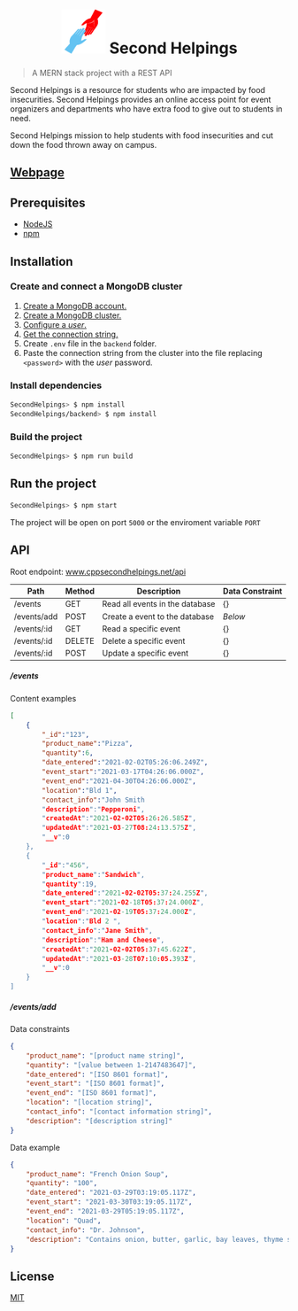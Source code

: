 <h1 align="center">
	<img src="public/logo192.png" width=80px height=80px> Second Helpings
</h1>

> A MERN stack project with a REST API

Second Helpings is a resource for students who are impacted by food insecurities. Second Helpings provides an online access point for event organizers and departments who have extra food to give out to students in need.

Second Helpings mission to help students with food insecurities and cut down the food thrown away on campus.

## [Webpage](http://www.cppsecondhelpings.net "Demo")

## Prerequisites
- [NodeJS](https://nodejs.org/en/ "NodeJS") 
- [npm](https://www.npmjs.com/get-npm "npm") 

## Installation 
### Create and connect a MongoDB cluster
1. [Create a MongoDB account. ](https://docs.mongodb.com/guides/cloud/account/ "Create a MongoDB account ")
2. [Create a MongoDB cluster. ](https://docs.atlas.mongodb.com/tutorial/create-new-cluster/ "Create a MongoDB cluster ")
3. [Configure a *user*. ](https://docs.atlas.mongodb.com/security-add-mongodb-users/ "Configure a user ")
4. [Get the connection string. ](https://docs.mongodb.com/guides/cloud/connectionstring/ "Get the connection string ")
5. Create `.env` file in the `backend` folder.
6. Paste the connection string from the cluster into the file replacing `<password>` with the *user* password. 

### Install dependencies
```bash
SecondHelpings> $ npm install
SecondHelpings/backend> $ npm install
```

### Build the project 
```bash
SecondHelpings> $ npm run build 
```

## Run the project
```bash
SecondHelpings> $ npm start 
```
The project will be open on port `5000` or the enviroment variable `PORT`

## API
Root endpoint: www.cppsecondhelpings.net/api

| Path  | Method  | Description  | Data Constraint |
| ------------ | ------------ | ------------ | ------------ |
| /events  | GET  | Read all events in the database  | {}
| /events/add  | POST  | Create a event to the database  | *Below* |
| /events/:id  | GET  | Read a specific event  | {} |
| /events/:id  | DELETE  | Delete a specific event  | {} |
| /events/:id  | POST  | Update a specific event  | {} |

##### /events
Content examples
```json
[
	{
		"_id":"123",
		"product_name":"Pizza",
		"quantity":6,
		"date_entered":"2021-02-02T05:26:06.249Z",
		"event_start":"2021-03-17T04:26:06.000Z",
		"event_end":"2021-04-30T04:26:06.000Z",
		"location":"Bld 1",
		"contact_info":"John Smith
		"description":"Pepperoni",
		"createdAt":"2021-02-02T05:26:26.585Z",
		"updatedAt":"2021-03-27T08:24:13.575Z",
		"__v":0
	},
	{
		"_id":"456",
		"product_name":"Sandwich",
		"quantity":19,
		"date_entered":"2021-02-02T05:37:24.255Z",
		"event_start":"2021-02-18T05:37:24.000Z",
		"event_end":"2021-02-19T05:37:24.000Z",
		"location":"Bld 2 ",
		"contact_info":"Jane Smith",
		"description":"Ham and Cheese",
		"createdAt":"2021-02-02T05:37:45.622Z",
		"updatedAt":"2021-03-28T07:10:05.393Z",
		"__v":0
	}
]
```

##### /events/add
Data constraints
```json
{
    "product_name": "[product name string]",
    "quantity": "[value between 1-2147483647]",
    "date_entered": "[ISO 8601 format]",
    "event_start": "[ISO 8601 format]",
    "event_end": "[ISO 8601 format]",
    "location": "[location string]",
    "contact_info": "[contact information string]",
    "description": "[description string]"
}
```
Data example 
```json
{
    "product_name": "French Onion Soup",
    "quantity": "100",
    "date_entered": "2021-03-29T03:19:05.117Z",
    "event_start": "2021-03-30T03:19:05.117Z",
    "event_end": "2021-03-29T05:19:05.117Z",
    "location": "Quad",
    "contact_info": "Dr. Johnson",
    "description": "Contains onion, butter, garlic, bay leaves, thyme sprigs, red win, all-purpose flour, beef broth and Gruyere"
}
```


## License
[MIT](https://github.com/amazingandyyy/mern/blob/master/LICENSE)
